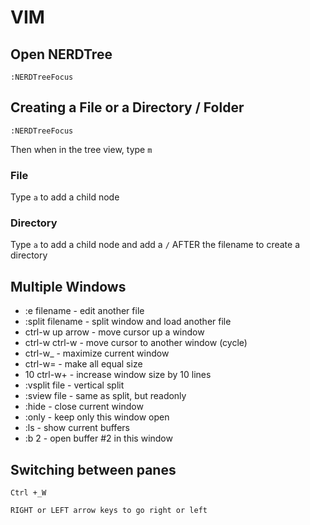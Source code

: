 # VIM

## Open NERDTree
```
:NERDTreeFocus
```

## Creating a File or a Directory / Folder
```
:NERDTreeFocus
```
Then when in the tree view, type `m`

### File
Type `a` to add a child node

### Directory
Type `a` to add a child node and add a `/` AFTER the filename to create a directory

## Multiple Windows
- :e filename      - edit another file
- :split filename  - split window and load another file
- ctrl-w up arrow  - move cursor up a window
- ctrl-w ctrl-w    - move cursor to another window (cycle)
- ctrl-w_          - maximize current window
- ctrl-w=          - make all equal size
- 10 ctrl-w+       - increase window size by 10 lines
- :vsplit file     - vertical split
- :sview file      - same as split, but readonly
- :hide            - close current window
- :only            - keep only this window open
- :ls              - show current buffers
- :b 2             - open buffer #2 in this window

## Switching between panes
```
Ctrl +_W
```
```
RIGHT or LEFT arrow keys to go right or left
```

